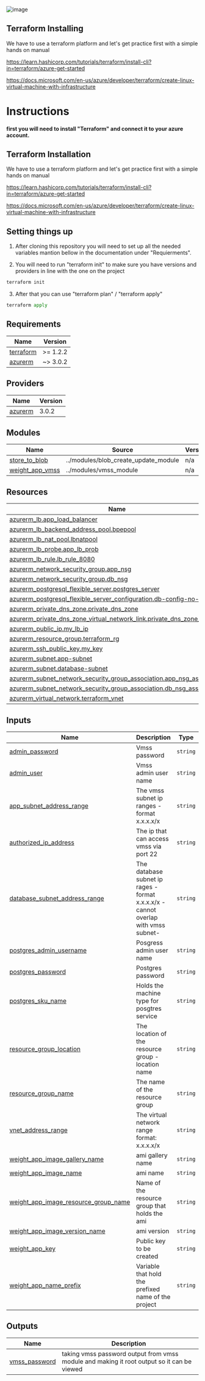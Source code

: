  ![image](https://bootcamp.rhinops.io/images/terraform-logo.png)


## Terraform Installing

We have to use a terraform platform and let's get practice first with a simple hands on manual

https://learn.hashicorp.com/tutorials/terraform/install-cli?in=terraform/azure-get-started

https://docs.microsoft.com/en-us/azure/developer/terraform/create-linux-virtual-machine-with-infrastructure

# Instructions

#### first you will need to install "Terraform" and connect it to your azure account.


## Terraform Installation

We have to use a terraform platform and let's get practice first with a simple hands on manual

https://learn.hashicorp.com/tutorials/terraform/install-cli?in=terraform/azure-get-started

https://docs.microsoft.com/en-us/azure/developer/terraform/create-linux-virtual-machine-with-infrastructure

## Setting things up

1) After cloning this repository you will need to set up all the needed variables mantion bellow in the documentation under "Requierments".

2) You will need to run "terraform init" to make sure you have versions and providers in line with the one on the project

```python
terraform init
```
3) After that you can use "terraform plan" / "terraform apply"

```python
terraform apply
```

## Requirements

| Name | Version |
|------|---------|
| <a name="requirement_terraform"></a> [terraform](#requirement\_terraform) | >= 1.2.2 |
| <a name="requirement_azurerm"></a> [azurerm](#requirement\_azurerm) | ~> 3.0.2 |

## Providers

| Name | Version |
|------|---------|
| <a name="provider_azurerm"></a> [azurerm](#provider\_azurerm) | 3.0.2 |

## Modules

| Name | Source | Version |
|------|--------|---------|
| <a name="module_store_to_blob"></a> [store\_to\_blob](#module\_store\_to\_blob) | ../modules/blob_create_update_module | n/a |
| <a name="module_weight_app_vmss"></a> [weight\_app\_vmss](#module\_weight\_app\_vmss) | ../modules/vmss_module | n/a |

## Resources

| Name | Type |
|------|------|
| [azurerm_lb.app_load_balancer](https://registry.terraform.io/providers/hashicorp/azurerm/latest/docs/resources/lb) | resource |
| [azurerm_lb_backend_address_pool.bpepool](https://registry.terraform.io/providers/hashicorp/azurerm/latest/docs/resources/lb_backend_address_pool) | resource |
| [azurerm_lb_nat_pool.lbnatpool](https://registry.terraform.io/providers/hashicorp/azurerm/latest/docs/resources/lb_nat_pool) | resource |
| [azurerm_lb_probe.app_lb_prob](https://registry.terraform.io/providers/hashicorp/azurerm/latest/docs/resources/lb_probe) | resource |
| [azurerm_lb_rule.lb_rule_8080](https://registry.terraform.io/providers/hashicorp/azurerm/latest/docs/resources/lb_rule) | resource |
| [azurerm_network_security_group.app_nsg](https://registry.terraform.io/providers/hashicorp/azurerm/latest/docs/resources/network_security_group) | resource |
| [azurerm_network_security_group.db_nsg](https://registry.terraform.io/providers/hashicorp/azurerm/latest/docs/resources/network_security_group) | resource |
| [azurerm_postgresql_flexible_server.postgres_server](https://registry.terraform.io/providers/hashicorp/azurerm/latest/docs/resources/postgresql_flexible_server) | resource |
| [azurerm_postgresql_flexible_server_configuration.db-config-no-ssl](https://registry.terraform.io/providers/hashicorp/azurerm/latest/docs/resources/postgresql_flexible_server_configuration) | resource |
| [azurerm_private_dns_zone.private_dns_zone](https://registry.terraform.io/providers/hashicorp/azurerm/latest/docs/resources/private_dns_zone) | resource |
| [azurerm_private_dns_zone_virtual_network_link.private_dns_zone_vnl](https://registry.terraform.io/providers/hashicorp/azurerm/latest/docs/resources/private_dns_zone_virtual_network_link) | resource |
| [azurerm_public_ip.my_lb_ip](https://registry.terraform.io/providers/hashicorp/azurerm/latest/docs/resources/public_ip) | resource |
| [azurerm_resource_group.terraform_rg](https://registry.terraform.io/providers/hashicorp/azurerm/latest/docs/resources/resource_group) | resource |
| [azurerm_ssh_public_key.my_key](https://registry.terraform.io/providers/hashicorp/azurerm/latest/docs/resources/ssh_public_key) | resource |
| [azurerm_subnet.app-subnet](https://registry.terraform.io/providers/hashicorp/azurerm/latest/docs/resources/subnet) | resource |
| [azurerm_subnet.database-subnet](https://registry.terraform.io/providers/hashicorp/azurerm/latest/docs/resources/subnet) | resource |
| [azurerm_subnet_network_security_group_association.app_nsg_association](https://registry.terraform.io/providers/hashicorp/azurerm/latest/docs/resources/subnet_network_security_group_association) | resource |
| [azurerm_subnet_network_security_group_association.db_nsg_association](https://registry.terraform.io/providers/hashicorp/azurerm/latest/docs/resources/subnet_network_security_group_association) | resource |
| [azurerm_virtual_network.terraform_vnet](https://registry.terraform.io/providers/hashicorp/azurerm/latest/docs/resources/virtual_network) | resource |

## Inputs

| Name | Description | Type | Default | Required |
|------|-------------|------|---------|:--------:|
| <a name="input_admin_password"></a> [admin\_password](#input\_admin\_password) | Vmss password | `string` | n/a | yes |
| <a name="input_admin_user"></a> [admin\_user](#input\_admin\_user) | Vmss admin user name | `string` | n/a | yes |
| <a name="input_app_subnet_address_range"></a> [app\_subnet\_address\_range](#input\_app\_subnet\_address\_range) | The vmss subnet ip ranges - format x.x.x.x/x | `string` | n/a | yes |
| <a name="input_authorized_ip_address"></a> [authorized\_ip\_address](#input\_authorized\_ip\_address) | The ip that can access vmss via port 22 | `string` | n/a | yes |
| <a name="input_database_subnet_address_range"></a> [database\_subnet\_address\_range](#input\_database\_subnet\_address\_range) | The database subnet ip rages -format x.x.x.x/x -cannot overlap with vmss subnet- | `string` | n/a | yes |
| <a name="input_postgres_admin_username"></a> [postgres\_admin\_username](#input\_postgres\_admin\_username) | Posgress admin user name | `string` | n/a | yes |
| <a name="input_postgres_password"></a> [postgres\_password](#input\_postgres\_password) | Postgres password | `string` | n/a | yes |
| <a name="input_postgres_sku_name"></a> [postgres\_sku\_name](#input\_postgres\_sku\_name) | Holds the machine type for posgtres service | `string` | n/a | yes |
| <a name="input_resource_group_location"></a> [resource\_group\_location](#input\_resource\_group\_location) | The location of the resource group - location name | `string` | n/a | yes |
| <a name="input_resource_group_name"></a> [resource\_group\_name](#input\_resource\_group\_name) | The name of the resource group | `string` | n/a | yes |
| <a name="input_vnet_address_range"></a> [vnet\_address\_range](#input\_vnet\_address\_range) | The virtual network range format: x.x.x.x/x | `string` | n/a | yes |
| <a name="input_weight_app_image_gallery_name"></a> [weight\_app\_image\_gallery\_name](#input\_weight\_app\_image\_gallery\_name) | ami gallery name | `string` | n/a | yes |
| <a name="input_weight_app_image_name"></a> [weight\_app\_image\_name](#input\_weight\_app\_image\_name) | ami name | `string` | n/a | yes |
| <a name="input_weight_app_image_resource_group_name"></a> [weight\_app\_image\_resource\_group\_name](#input\_weight\_app\_image\_resource\_group\_name) | Name of the resource group that holds the ami | `string` | n/a | yes |
| <a name="input_weight_app_image_version_name"></a> [weight\_app\_image\_version\_name](#input\_weight\_app\_image\_version\_name) | ami version | `string` | n/a | yes |
| <a name="input_weight_app_key"></a> [weight\_app\_key](#input\_weight\_app\_key) | Public key to be created | `string` | n/a | yes |
| <a name="input_weight_app_name_prefix"></a> [weight\_app\_name\_prefix](#input\_weight\_app\_name\_prefix) | Variable that hold the prefixed name of the project | `string` | n/a | yes |

## Outputs

| Name | Description |
|------|-------------|
| <a name="output_vmss_password"></a> [vmss\_password](#output\_vmss\_password) | taking vmss password output from vmss module and making it root output so it can be viewed |
